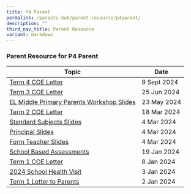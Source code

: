 ```yaml
---
title: P4 Parent
permalink: /parents-hub/parent-resource/p4parent/
description: ""
third_nav_title: Parent Resource
variant: markdown
---
```

### Parent Resource for P4 Parent

| **Topic** | **Date**
| -------- | -------- |
|[Term 4 COE Letter](/files/Term_4_Letter.pdf)| 9 Sept 2024
|[Term 3 COE Letter](/files/2024_TERM_3_COE_LETTER.pdf)| 25 Jun 2024 
|[EL Middle Primary Parents Workshop Slides](/files/EL_Middle_Primary_Parents_Workshop_For_School_Website.pdf)| 23 May 2024
|[Term 2 COE Letter](/files/2024_TERM_2_COE_LETTER__1_.pdf)| 18 Mar 2024
|[Standard Subjects Slides](/files/P4_Parent_Briefing_2024___Standard_Subjects.pdf)| 4 Mar 2024 
|[Principal Slides](/files/P4_Parent_Briefing_2024___Principal_s_Slides.pdf)| 4 Mar 2024 
|[Form Teacher Slides](/files/P4_Parent_Briefing__2024___FT_Slides.pdf)| 4 Mar 2024 
|[School Based Assessments ](/files/P4_School_Based_Assessments_2024_for_Terms_1__2_and_3.pdf)| 19 Jan 2024
|[Term 1 COE Letter](/files/2024_TERM_1_COE_LETTER__doc.pdf) |8 Jan 2024
[2024 School Health Visit](/files/Parent_Hub/Parent_Resource/2024_School_Health_Visit_for_Primary_1_to_6_Students.pdf)| 3 Jan 2024
|[Term 1 Letter to Parents](/files/Parent_Hub/Parent_Resource/2024_Term_1_Letter_to_Parents.pdf)| 2 Jan 2024|